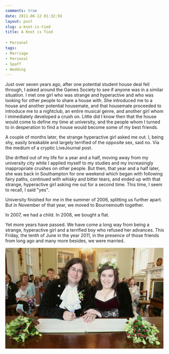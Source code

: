 ```yaml
---
comments: true
date: 2011-06-12 01:32:59
layout: post
slug: a-knot-is-tied
title: A Knot is Tied

- Personal
tags:
- Marriage
- Personal
- Spaff
- Wedding
---
```


Just over seven years ago, after one potential student house deal fell through, I asked around the Games Society to see if anyone was in a similar situation.  I met one girl who was strange and hyperactive and who was looking for other people to share a house with.  She introduced me to a house and another potential housemate, and that housemate proceeded to introduce me to a nightclub, an entire musical genre, and another girl whom I immediately developed a crush on.  Little did I know then that the house would come to define my time at university, and the people whom I turned to in desperation to find a house would become some of my best friends.

A couple of months later, the strange hyperactive girl asked me out.  I, being shy, easily breakable and largely terrified of the opposite sex, said no.  Via the medium of a cryptic LiveJournal post.

She drifted out of my life for a year and a half, moving away from my university city while I applied myself to my studies and my increasingly inappropriate crushes on other people.  But then, that year and a half later, she was back in Southampton for one weekend which began with following fairy paths, continued with whisky and bitter tears, and ended up with that strange, hyperactive girl asking me out for a second time.  This time, I seem to recall, I said "yes".

University finished for me in the summer of 2006, splitting us further apart.  But in November of that year, we moved to Bournemouth together.

In 2007, we had a child.  In 2008, we bought a flat.

Yet more years have passed.  We have come a long way from being a strange, hyperactive girl and a terrified boy who refused her advances.  This Friday, the tenth of June in the year 2011, in the presence of those friends from long ago and many more besides, we were married.

[![](/img/blog/2011/06/IMG_3559.png)](/blog/2011/06/IMG_3559.png)
